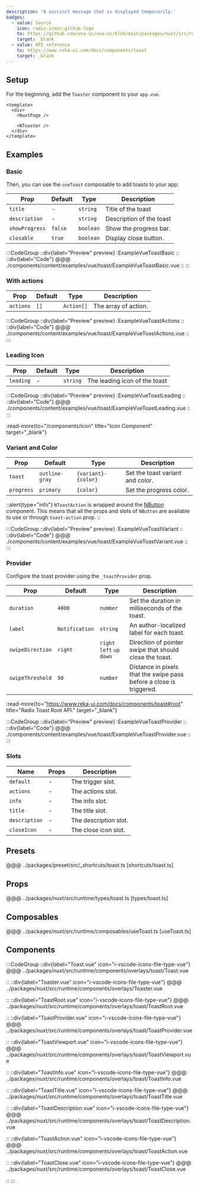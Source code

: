 ```yaml
---
description: 'A succinct message that is displayed temporarily.'
badges:
  - value: Source
    icon: radix-icons:github-logo
    to: https://github.com/una-ui/una-ui/blob/main/packages/nuxt/src/runtime/components/overlays/Toast.vue
    target: _blank
  - value: API reference
    to: https://www.reka-ui.com/docs/components/toast
    target: _blank
---
```


## Setup

For the beginning, add the `Toaster` component to your `app.vue`.

```vue [app.vue]
<template>
  <div>
    <NuxtPage />

    <NToaster />
  </div>
</template>
```

## Examples

### Basic

Then, you can use the `useToast` composable to add toasts to your app:

| Prop           | Default | Type      | Description              |
| -------------- | ------- | --------- | ------------------------ |
| `title`        | -       | `string`  | Title of the toast       |
| `description`  | -       | `string`  | Description of the toast |
| `showProgress` | `false` | `boolean` | Show the progress bar.   |
| `closable`     | `true`  | `boolean` | Display close button.    |

:::CodeGroup
::div{label="Preview" preview}
:ExampleVueToastBasic
::
::div{label="Code"}
@@@ ./components/content/examples/vue/toast/ExampleVueToastBasic.vue
::
:::

### With actions

| Prop      | Default | Type       | Description          |
| --------- | ------- | ---------- | -------------------- |
| `actions` | `[]`    | `Action[]` | The array of action. |

:::CodeGroup
::div{label="Preview" preview}
:ExampleVueToastActions
::
::div{label="Code"}
@@@ ./components/content/examples/vue/toast/ExampleVueToastActions.vue
::
:::

### Leading Icon

| Prop      | Default | Type     | Description                   |
| --------- | ------- | -------- | ----------------------------- |
| `leading` | -       | `string` | The leading icon of the toast |

:::CodeGroup
::div{label="Preview" preview}
:ExampleVueToastLeading
::
::div{label="Code"}
@@@ ./components/content/examples/vue/toast/ExampleVueToastLeading.vue
::
:::

:read-more{to="/components/icon" title="Icon Component" target="_blank"}

### Variant and Color

| Prop       | Default        | Type                | Description                      |
| ---------- | -------------- | ------------------- | -------------------------------- |
| `toast`    | `outline-gray` | `{variant}-{color}` | Set the toast variant and color. |
| `progress` | `primary`      | `{color}`           | Set the progress color.          |

::alert{type="info"}
`NToastAction` is wrapped around the [NButton](button) component. This means that all the props and slots of
`NButton` are available to use or through `toast-action` prop.
::

:::CodeGroup
::div{label="Preview" preview}
:ExampleVueToastVariant
::
::div{label="Code"}
@@@ ./components/content/examples/vue/toast/ExampleVueToastVariant.vue
::
:::

### Provider

Configure the toast provider using the `_toastProvider` prop.

| Prop             | Default        | Type                       | Description                                                         |
| ---------------- | -------------- | -------------------------- | ------------------------------------------------------------------- |
| `duration`       | `4000`         | `number`                   | Set the duration in milliseconds of the toast.                      |
| `label`          | `Notification` | `string`                   | An author-localized label for each toast.                           |
| `swipeDirection` | `right`        | `right` `left` `up` `down` | Direction of pointer swipe that should close the toast.             |
| `swipeThreshold` | `50`           | `number`                   | Distance in pixels that the swipe pass before a close is triggered. |

:read-more{to="https://www.reka-ui.com/docs/components/toast#root" title="Radix Toast Root API." target="_blank"}

:::CodeGroup
::div{label="Preview" preview}
:ExampleVueToastProvider
::
::div{label="Code"}
@@@ ./components/content/examples/vue/toast/ExampleVueToastProvider.vue
::
:::

### Slots

| Name          | Props | Description           |
| ------------- | ----- | --------------------- |
| `default`     | -     | The trigger slot.     |
| `actions`     | -     | The actions slot.     |
| `info`        | -     | The info slot.        |
| `title`       | -     | The title slot.       |
| `description` | -     | The description slot. |
| `closeIcon`   | -     | The close icon slot.  |

## Presets

@@@ ../packages/preset/src/_shortcuts/toast.ts [shortcuts/toast.ts]

## Props

@@@ ../packages/nuxt/src/runtime/types/toast.ts [types/toast.ts]

## Composables

@@@ ../packages/nuxt/src/runtime/composables/useToast.ts [useToast.ts]

## Components

:::CodeGroup
::div{label="Toast.vue" icon="i-vscode-icons-file-type-vue"}
@@@ ../packages/nuxt/src/runtime/components/overlays/toast/Toast.vue

::
::div{label="Toaster.vue" icon="i-vscode-icons-file-type-vue"}
@@@ ../packages/nuxt/src/runtime/components/overlays/Toaster.vue

::
::div{label="ToastRoot.vue" icon="i-vscode-icons-file-type-vue"}
@@@ ../packages/nuxt/src/runtime/components/overlays/toast/ToastRoot.vue

::
::div{label="ToastProvider.vue" icon="i-vscode-icons-file-type-vue"}
@@@ ../packages/nuxt/src/runtime/components/overlays/toast/ToastProvider.vue

::
::div{label="ToastViewport.vue" icon="i-vscode-icons-file-type-vue"}
@@@ ../packages/nuxt/src/runtime/components/overlays/toast/ToastViewport.vue

::
::div{label="ToastInfo.vue" icon="i-vscode-icons-file-type-vue"}
@@@ ../packages/nuxt/src/runtime/components/overlays/toast/ToastInfo.vue

::
::div{label="ToastTitle.vue" icon="i-vscode-icons-file-type-vue"}
@@@ ../packages/nuxt/src/runtime/components/overlays/toast/ToastTitle.vue

::
::div{label="ToastDescription.vue" icon="i-vscode-icons-file-type-vue"}
@@@ ../packages/nuxt/src/runtime/components/overlays/toast/ToastDescription.vue

::
::div{label="ToastAction.vue" icon="i-vscode-icons-file-type-vue"}
@@@ ../packages/nuxt/src/runtime/components/overlays/toast/ToastAction.vue

::
::div{label="ToastClose.vue" icon="i-vscode-icons-file-type-vue"}
@@@ ../packages/nuxt/src/runtime/components/overlays/toast/ToastClose.vue

::
:::
